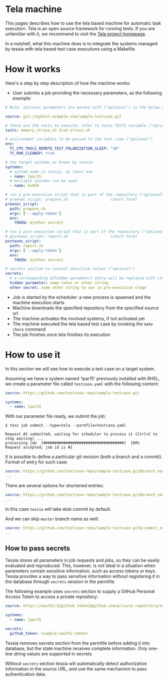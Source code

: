 <!--
Copyright 2024, 2024 IBM Corp.

Licensed under the Apache License, Version 2.0 (the "License");
you may not use this file except in compliance with the License.
You may obtain a copy of the License at

   http://www.apache.org/licenses/LICENSE-2.0

Unless required by applicable law or agreed to in writing, software
distributed under the License is distributed on an "AS IS" BASIS,
WITHOUT WARRANTIES OR CONDITIONS OF ANY KIND, either express or implied.
See the License for the specific language governing permissions and
limitations under the License.
-->
# Tela machine

This pages describes how to use the tela based machine for automatic task execution. Tela is an open source framework for running tests.
If you are unfamiliar with it, we recommend to visit the [Tela project homepage](https://github.com/ibm-s390-linux/tela).

In a nutshell, what this machine does is to integrate the systems managed by tessia with tela based test case executions using a Makefile.

# How it works

Here's a step by step description of how the machine works:

- User submits a job providing the necessary parameters, as the following example:

```yaml
# Note: optional parameters are marked with ("optional") in the below section

source: git://myhost.example.com/sample-testcase.git

# these are the tests to execute, refer to telas TESTS variable ("optional")
tests: memory_stress.sh disk-stress.sh

# environment variables to be passed to the test case ("optional")
env:
  TC_CPU_TOOLS_REMOTE_TEST_POLARIZATION_SLEEP: "10"
  TC_RUN_CLEANUP: true

# the target systems as known by tessia
systems:
  # system name in tessia, at least one
  - name: lpar15
  # multiple systems can be used
  - name: kvm50

# run a pre-execution script that is part of the repository ("optional")
# preexec_script: prepare.sh                   (short form)
preexec_script:
  path: prepare.sh
  args: ['--apply-token']
  env:
    TOKEN: ${other secret}

# run a post-execution script that is part of the repository ("optional")
# postexec_script: report.sh                   (short form)
postexec_script:
  path: report.sh
  args: ['--apply-token']
  env:
    TOKEN: ${other secret}

# secrets section to conceal sensitive values ("optional")
secrets:
  # a corresponding ${hidden parameter} entry will be replaced with its value
  hidden parameter: some token or other string
  other secret: some other string to use in pre-execution stage
```

- Job is started by the scheduler: a new process is spawned and the machine execution starts
- Machine downloads the specified repository from the specified source url
- The machine activates the involved systems, if not activated yet
- The machine executed the tela based test case by invoking the `make check` command
- The job finishes once tela finishes its execution

# How to use it

In this section we will see how to execute a test case on a target system.

Assuming we have a system named 'lpar15' previously installed with RHEL, we create a parameter file called `testcase.yaml` with the following content:
```yaml
source: https://github.com/testcase-repo/sample-testcase.git

systems:
  - name: lpar15
```

With our parameter file ready, we submit the job:

```
$ tess job submit --type=tela --parmfile=testcase.yaml

Request #2 submitted, waiting for scheduler to process it (Ctrl+C to stop waiting) ...
processing job  [####################################]  100%
Request accepted; job id is #2
```

It is possible to define a particular git revision (both a branch and a commit). Format of entry for such case:
```yaml
source: https://github.com/testcase-repo/sample-testcase.git@branch_name:commit_name
... 
```

There are several options for shortened entries:
```yaml
source: https://github.com/testcase-repo/sample-testcase.git@branch_name
... 
```
In this case `tessia` will take `HEAD` commit by default.

And we can skip `master` branch name as well:
```yaml
source: https://github.com/testcase-repo/sample-testcase.git@:commit_name
...
```

## How to pass secrets

Tessia stores all parameters in job requests and jobs, so they can be easily evaluated and reproduced.
This, however, is not ideal in a situation when parameters contain sensitive information, such as access tokens or keys.
Tessia provides a way to pass sensitive information without registering it in the database through `secrets` session in the parmfile.

The following example uses `secrets` section to supply a GitHub Personal Access Token to access a private repository:

```yaml
source: https://oauth2:${github_token}@github.com/private-repository/example.git

systems:
  - name: lpar15

secrets:
  github_token: <sample-oauth2-token>
```

Tessia removes secrets section from the parmfile before adding it into database, but the state machine receives complete information. Only one-line string values are supported in secrets.

Without `secrets` section tessia will automatically detect authorization information in the source URL, and use the same mechanism to pass authentication data.
